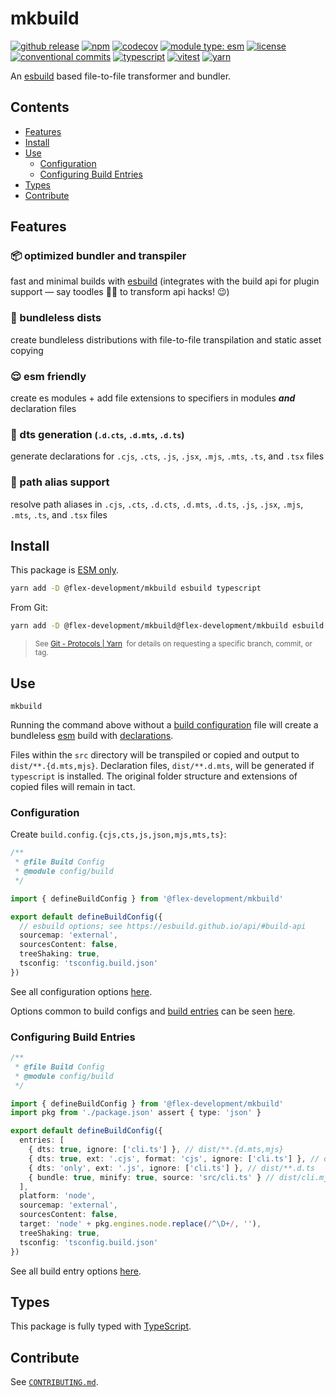 # mkbuild

[![github release](https://img.shields.io/github/v/release/flex-development/mkbuild.svg?include_prereleases&sort=semver)](https://github.com/flex-development/mkbuild/releases/latest)
[![npm](https://img.shields.io/npm/v/@flex-development/mkbuild.svg)](https://npmjs.com/package/@flex-development/mkbuild)
[![codecov](https://codecov.io/gh/flex-development/mkbuild/branch/main/graph/badge.svg?token=TDSHFXPP4Z)](https://codecov.io/gh/flex-development/mkbuild)
[![module type: esm](https://img.shields.io/badge/module%20type-esm-brightgreen)](https://github.com/voxpelli/badges-cjs-esm)
[![license](https://img.shields.io/github/license/flex-development/mkbuild.svg)](LICENSE.md)
[![conventional commits](https://img.shields.io/badge/-conventional%20commits-fe5196?logo=conventional-commits&logoColor=ffffff)](https://conventionalcommits.org/)
[![typescript](https://img.shields.io/badge/-typescript-3178c6?logo=typescript&logoColor=ffffff)](https://typescriptlang.org/)
[![vitest](https://img.shields.io/badge/-vitest-6e9f18?style=flat&logo=vitest&logoColor=ffffff)](https://vitest.dev/)
[![yarn](https://img.shields.io/badge/-yarn-2c8ebb?style=flat&logo=yarn&logoColor=ffffff)](https://yarnpkg.com/)

An [esbuild][1] based file-to-file transformer and bundler.

## Contents

- [Features](#features)
- [Install](#install)
- [Use](#use)
  - [Configuration](#configuration)
  - [Configuring Build Entries](#configuring-build-entries)
- [Types](#types)
- [Contribute](#contribute)

## Features

### :package: optimized bundler and transpiler

fast and minimal builds with [esbuild][1] (integrates with the build api for plugin support &mdash; say toodles 👋🏾 to
transform api hacks! :wink:)

### :file_folder: bundleless dists

create bundleless distributions with file-to-file transpilation and static asset copying

### :relieved: esm friendly

create es modules + add file extensions to specifiers in modules ***and*** declaration files

### :bookmark_tabs: dts generation <small>(`.d.cts`, `.d.mts`, `.d.ts`)</small>

generate declarations for `.cjs`, `.cts`, `.js`, `.jsx`, `.mjs`, `.mts`, `.ts`, and `.tsx` files

### :dna: path alias support

resolve path aliases in `.cjs`, `.cts`, `.d.cts`, `.d.mts`, `.d.ts`, `.js`, `.jsx`, `.mjs`, `.mts`, `.ts`, and `.tsx`
files

## Install

This package is [ESM only][2].

```sh
yarn add -D @flex-development/mkbuild esbuild typescript
```

From Git:

```sh
yarn add -D @flex-development/mkbuild@flex-development/mkbuild esbuild typescript
```

<blockquote>
  <small>
    See <a href='https://yarnpkg.com/features/protocols#git'>Git - Protocols | Yarn</a>
    &nbsp;for details on requesting a specific branch, commit, or tag.
  </small>
</blockquote>

## Use

```shell
mkbuild
```

Running the command above without a [build configuration](#configuration) file will create a bundleless [esm][3] build
with [declarations][4].

Files within the `src` directory will be transpiled or copied and output to `dist/**.{d.mts,mjs}`. Declaration files,
`dist/**.d.mts`, will be generated if `typescript` is installed. The original folder structure and extensions of copied
files will remain in tact.

### Configuration

Create `build.config.{cjs,cts,js,json,mjs,mts,ts}`:

```typescript
/**
 * @file Build Config
 * @module config/build
 */

import { defineBuildConfig } from '@flex-development/mkbuild'

export default defineBuildConfig({
  // esbuild options; see https://esbuild.github.io/api/#build-api
  sourcemap: 'external',
  sourcesContent: false,
  treeShaking: true,
  tsconfig: 'tsconfig.build.json'
})
```

See all configuration options [here](src/interfaces/config).

Options common to build configs and [build entries](#configuring-build-entries) can be seen
[here](src/interfaces/options).

### Configuring Build Entries

```typescript
/**
 * @file Build Config
 * @module config/build
 */

import { defineBuildConfig } from '@flex-development/mkbuild'
import pkg from './package.json' assert { type: 'json' }

export default defineBuildConfig({
  entries: [
    { dts: true, ignore: ['cli.ts'] }, // dist/**.{d.mts,mjs}
    { dts: true, ext: '.cjs', format: 'cjs', ignore: ['cli.ts'] }, // dist/**.{cjs,d.cts}
    { dts: 'only', ext: '.js', ignore: ['cli.ts'] }, // dist/**.d.ts
    { bundle: true, minify: true, source: 'src/cli.ts' } // dist/cli.mjs
  ],
  platform: 'node',
  sourcemap: 'external',
  sourcesContent: false,
  target: 'node' + pkg.engines.node.replace(/^\D+/, ''),
  treeShaking: true,
  tsconfig: 'tsconfig.build.json'
})
```

See all build entry options [here](src/interfaces/entry).

## Types

This package is fully typed with [TypeScript][5].

## Contribute

See [`CONTRIBUTING.md`](CONTRIBUTING.md).

[1]: https://esbuild.github.io
[2]: https://gist.github.com/sindresorhus/a39789f98801d908bbc7ff3ecc99d99c
[3]: https://nodejs.org/api/esm.html
[4]: https://www.typescriptlang.org/docs/handbook/2/type-declarations.html
[5]: https://typescriptlang.org/
